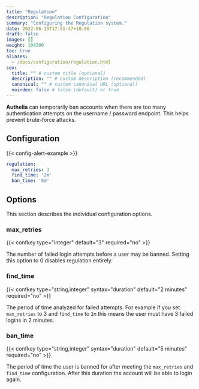 ```yaml
---
title: "Regulation"
description: "Regulation Configuration"
summary: "Configuring the Regulation system."
date: 2022-06-15T17:51:47+10:00
draft: false
images: []
weight: 104300
toc: true
aliases:
  - /docs/configuration/regulation.html
seo:
  title: "" # custom title (optional)
  description: "" # custom description (recommended)
  canonical: "" # custom canonical URL (optional)
  noindex: false # false (default) or true
---
```


__Authelia__ can temporarily ban accounts when there are too many authentication attempts on the username / password
endpoint. This helps prevent brute-force attacks.

## Configuration

{{< config-alert-example >}}

```yaml {title="configuration.yml"}
regulation:
  max_retries: 3
  find_time: '2m'
  ban_time: '5m'
```

## Options

This section describes the individual configuration options.

### max_retries

{{< confkey type="integer" default="3" required="no" >}}

The number of failed login attempts before a user may be banned. Setting this option to 0 disables regulation entirely.

### find_time

{{< confkey type="string,integer" syntax="duration" default="2 minutes" required="no" >}}

The period of time analyzed for failed attempts. For
example if you set `max_retries` to 3 and `find_time` to `2m` this means the user must have 3 failed logins in
2 minutes.

### ban_time

{{< confkey type="string,integer" syntax="duration" default="5 minutes" required="no" >}}

The period of time the user is banned for after meeting the `max_retries` and `find_time` configuration. After this
duration the account will be able to login again.
